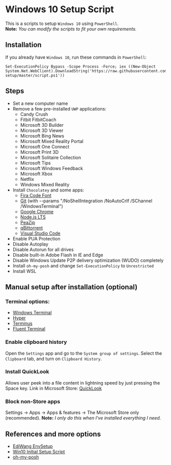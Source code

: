 # Windows 10 Setup Script

This is a scripts to setup `Windows 10` using `PowerShell`.  
**Note:** _You can modify the scripts to fit your own requirements._

## Installation

If you already have `Windows 10`, run these commands in `PowerShell`:

```
Set-ExecutionPolicy Bypass -Scope Process -Force; iex ((New-Object System.Net.WebClient).DownloadString('https://raw.githubusercontent.com/samuelramox/windows-setup/master/script.ps1'))
```

## Steps

- Set a new computer name
- Remove a few pre-installed `UWP` applications:
  - Candy Crush
  - Fitbit FitbitCoach
  - Microsoft 3D Builder
  - Microsoft 3D Viewer
  - Microsoft Bing News
  - Microsoft Mixed Reality Portal
  - Microsoft One Connect
  - Microsoft Print 3D
  - Microsoft Solitaire Collection
  - Microsoft Tips
  - Microsoft Windows Feedback
  - Microsoft Xbox
  - Netflix
  - Windows Mixed Reality
- Install `Chocolatey` and some apps:
  - [Fira Code Font](https://github.com/tonsky/FiraCode)
  - [Git](https://gitforwindows.org/) (with --params "/NoShellIntegration /NoAutoCrlf /SChannel /WindowsTerminal")
  - [Google Chrome](https://www.google.com/chrome/)
  - [Node.js LTS](https://nodejs.org/)
  - [PeaZip](http://www.peazip.org/)
  - [qBittorrent](https://www.qbittorrent.org/index.php)
  - [Visual Studio Code](https://chocolatey.org/packages/vscode)
- Enable PUA Protection
- Disable Autoplay
- Disable Autorun for all drives
- Disable built-in Adobe Flash in IE and Edge
- Disable Windows Update P2P delivery optimization (WUDO) completely
- Install `oh-my-posh` and change `Set-ExecutionPolicy` to `Unrestricted`
- Install WSL

## Manual setup after installation (optional)

### Terminal options:

- [Windows Terminal](https://www.microsoft.com/en-us/p/windows-terminal-preview/9n0dx20hk701?activetab=pivot%3Aoverviewtab)
- [Hyper](https://hyper.is)
- [Terminus](https://eugeny.github.io/terminus/)
- [Fluent Terminal](https://github.com/felixse/FluentTerminal)

### Enable clipboard history

Open the `Settings` app and go to the `System group of settings`. Select the `Clipboard` tab, and turn on `Clipboard History`.

### Install QuickLook

Allows user peek into a file content in lightning speed by just pressing the Space key.
Link in Microsoft Store: [QuickLook](https://www.microsoft.com/pt-br/p/quicklook/9nv4bs3l1h4s?ocid=badge&rtc=1&activetab=pivot:overviewtab)

### Block non-Store apps

Settings -> Apps -> Apps & features -> The Microsoft Store only (recommended).
**Note:** _I only do this when I've installed everything I need._

## References and more options

- [EdiWang EnvSetup](https://github.com/EdiWang/EnvSetup/)
- [Win10 Initial Setup Script](https://github.com/Disassembler0/Win10-Initial-Setup-Script)
- [oh-my-posh](https://github.com/JanDeDobbeleer/oh-my-posh)
